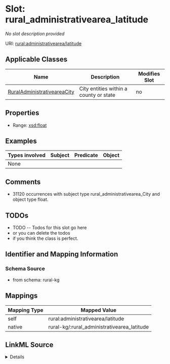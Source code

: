 

# Slot: rural_administrativearea_latitude


_No slot description provided_





URI: [rural:administrativearea/latitude](http://sail.ua.edu/ruralkg/administrativearea/latitude)



<!-- no inheritance hierarchy -->





## Applicable Classes

| Name | Description | Modifies Slot |
| --- | --- | --- |
| [RuralAdministrativeareaCity](../classes/RuralAdministrativeareaCity.md) | City entities within a county or state |  no  |







## Properties

* Range: [xsd:float](http://www.w3.org/2001/XMLSchema#float)






## Examples

| Types involved | Subject | Predicate | Object |
| --- | --- | --- | --- |
| None |  |  |  |


## Comments

* 31120 occurrences with subject type rural_administrativearea_City and object type float.

## TODOs

* TODO -- Todos for this slot go here
* or you can delete the todos
* if you think the class is perfect.

## Identifier and Mapping Information







### Schema Source


* from schema: rural-kg




## Mappings

| Mapping Type | Mapped Value |
| ---  | ---  |
| self | rural:administrativearea/latitude |
| native | rural-kg/:rural_administrativearea_latitude |




## LinkML Source

<details>
```yaml
name: rural_administrativearea_latitude
description: No slot description provided
todos:
- TODO -- Todos for this slot go here
- or you can delete the todos
- if you think the class is perfect.
comments:
- 31120 occurrences with subject type rural_administrativearea_City and object type
  float.
examples:
- value: rural:administrativearea/City_1840034298 rural:administrativearea/latitude
    40.9497
from_schema: rural-kg
rank: 1000
slot_uri: rural:administrativearea/latitude
alias: rural_administrativearea_latitude
domain_of:
- rural_administrativearea_City
range: float

```
</details>
